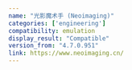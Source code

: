 ```yaml
---
name: "光影魔术手 (Neoimaging)"
categories: ['engineering']
compatibility: emulation
display_result: "Compatible"
version_from: "4.7.0.951"
link: https://www.neoimaging.cn/
---
```

